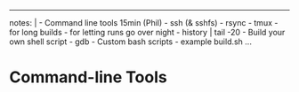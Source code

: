 
---
notes: |
    - Command line tools 15min (Phil)
      - ssh (& sshfs)
      - rsync
      - tmux
        - for long builds
        - for letting runs go over night
      - history | tail -20
        - Build your own shell script
      - gdb
      - Custom bash scripts
        - example build.sh
...
# Command-line Tools

##

###